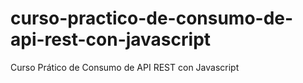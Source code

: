 # curso-practico-de-consumo-de-api-rest-con-javascript
Curso Prático de Consumo de API REST con Javascript
